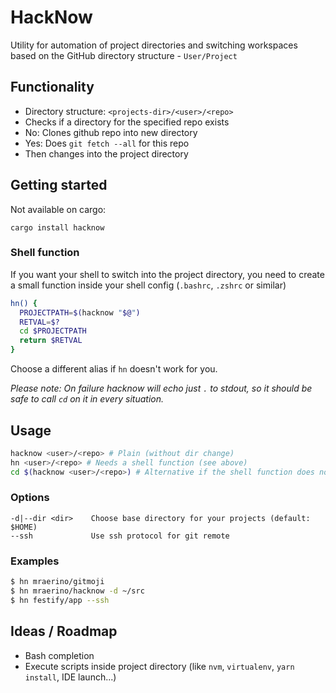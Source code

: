 # HackNow

Utility for automation of project directories and switching workspaces based on the GitHub directory structure - `User/Project`

## Functionality

- Directory structure: `<projects-dir>/<user>/<repo>`
- Checks if a directory for the specified repo exists
- No: Clones github repo into new directory
- Yes: Does `git fetch --all` for this repo
- Then changes into the project directory

## Getting started

Not available on cargo:

`cargo install hacknow`

### Shell function

If you want your shell to switch into the project directory, you need to create a small function inside your shell config (`.bashrc`, `.zshrc` or similar)

```sh
hn() {
  PROJECTPATH=$(hacknow "$@")
  RETVAL=$?
  cd $PROJECTPATH
  return $RETVAL
}
```

Choose a different alias if `hn` doesn't work for you.

*Please note: On failure hacknow will echo just `.` to stdout, so it should be safe to call `cd` on it in every situation.*

## Usage

```sh
hacknow <user>/<repo> # Plain (without dir change)
hn <user>/<repo> # Needs a shell function (see above)
cd $(hacknow <user>/<repo>) # Alternative if the shell function does not work for you
```

### Options

```
-d|--dir <dir>    Choose base directory for your projects (default: $HOME)
--ssh             Use ssh protocol for git remote
```

### Examples

```sh
$ hn mraerino/gitmoji
$ hn mraerino/hacknow -d ~/src
$ hn festify/app --ssh
```

## Ideas / Roadmap

- Bash completion
- Execute scripts inside project directory (like `nvm`, `virtualenv`, `yarn install`, IDE launch...)